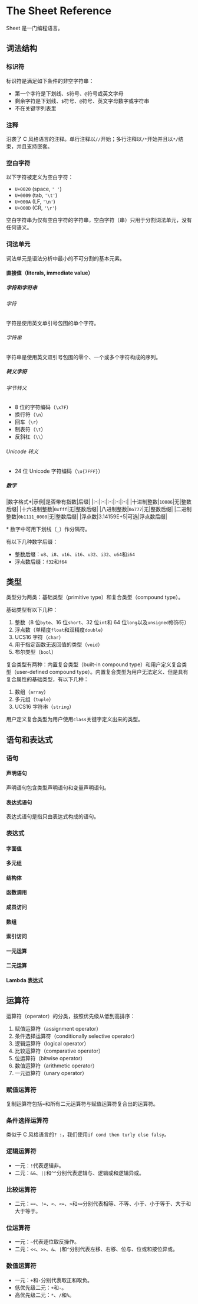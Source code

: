 # The Sheet Reference

Sheet 是一门编程语言。

## 词法结构

### 标识符

标识符是满足如下条件的非空字符串：

* 第一个字符是下划线、`$`符号、`@`符号或英文字母
* 剩余字符是下划线、`$`符号、`@`符号、英文字母数字或字符串
* 不在关键字列表里

### 注释

沿袭了 C 风格语言的注释。单行注释以`//`开始；多行注释以`/*`开始并且以`*/`结束，并且支持嵌套。

### 空白字符

以下字符被定义为空白字符：

* `U+0020` (space, `' '`)
* `U+0009` (tab, `'\t'`)
* `U+000A` (LF, `'\n'`)
* `U+000D` (CR, `'\r'`)

空白字符串为仅有空白字符的字符串，空白字符（串）只用于分割词法单元，没有任何语义。

### 词法单元

词法单元是语法分析中最小的不可分割的基本元素。

#### 直接值（literals, immediate value）

##### 字符和字符串

###### 字符

字符是使用英文单引号包围的单个字符。

###### 字符串

字符串是使用英文双引号包围的零个、一个或多个字符构成的序列。

##### 转义字符

###### 字节转义

* 8 位的字符编码（`\x7F`）
* 换行符（`\n`）
* 回车（`\r`）
* 制表符（`\t`）
* 反斜杠（`\\`）

###### Unicode 转义

* 24 位 Unicode 字符编码（`\u{7FFF}`）

##### 数字

|数字格式*|示例|是否带有指数|后缀|
|:-:|:-:|:-:|:-:|:-:|
|十进制整数|`10086`|无|整数后缀|
|十六进制整数|`0xfff`|无|整数后缀|
|八进制整数|`0o777`|无|整数后缀|
|二进制整数|`0b1111_0000`|无|整数后缀|
|浮点数|3.14159E+5|可选|浮点数后缀|

\* 数字中可用下划线（`_`）作分隔符。

有以下几种数字后缀：

* 整数后缀：`u8`、`i8`、`u16`、`i16`、`u32`、`i32`、`u64`和`i64`
* 浮点数后缀：`f32`和`f64`



## 类型

类型分为两类：基础类型（primitive type）和复合类型（compound type）。

基础类型有以下几种：

1. 整数（8 位`byte`、16 位`short`、32 位`int`和 64 位`long`以及`unsigned`修饰符）
2. 浮点数（单精度`float`和双精度`double`）
3. UCS16 字符（`char`）
4. 用于指定函数无返回值的类型（`void`）
5. 布尔类型（`bool`）

复合类型有两种：内置复合类型（built-in compound type）和用户定义复合类型（user-defined compound type）。内置复合类型为用户无法定义、但是具有复合属性的基础类型，有以下几种：

1. 数组（`array`）
2. 多元组（`tuple`）
3. UCS16 字符串（`string`）

用户定义复合类型为用户使用`class`关键字定义出来的类型。

## 语句和表达式

### 语句

#### 声明语句

声明语句包含类型声明语句和变量声明语句。

#### 表达式语句

表达式语句是指只由表达式构成的语句。

### 表达式

#### 字面值
#### 多元组
#### 结构体
#### 函数调用
#### 成员访问
#### 数组
#### 索引访问
#### 一元运算
#### 二元运算
#### Lambda 表达式
#### 

## 运算符

运算符（operator）的分类，按照优先级从低到高排序：

1. 赋值运算符（assignment operator）
2. 条件选择运算符（conditionally selective operator）
3. 逻辑运算符（logical operator）
4. 比较运算符（comparative operator）
4. 位运算符（bitwise operator）
5. 数值运算符（arithmetic operator）
6. 一元运算符（unary operator）

### 赋值运算符

复制运算符包括`=`和所有二元运算符与赋值运算符复合出的运算符。

### 条件选择运算符

类似于 C 风格语言的`? :`，我们使用`if cond then turly else falsy`。

### 逻辑运算符

* 一元：`!`代表逻辑非。
* 二元：`&&`、`||`和`^^`分别代表逻辑与、逻辑或和逻辑异或。

### 比较运算符

* 二元：`==`、`!=`、`<`、`<=`、`>`和`>=`分别代表相等、不等、小于、小于等于、大于和大于等于。

### 位运算符

* 一元：`~`代表逐位取反操作。
* 二元：`<<`、`>>`、`&`、`|`和`^`分别代表左移、右移、位与、位或和按位异或。

### 数值运算符

* 一元：`+`和`-`分别代表取正和取负。
* 低优先级二元：`+`和`-`。
* 高优先级二元：`*`、`/`和`%`。


